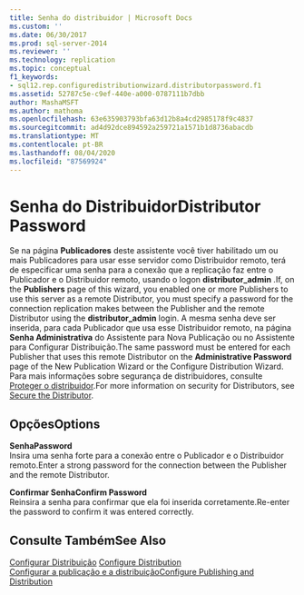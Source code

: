 ```yaml
---
title: Senha do distribuidor | Microsoft Docs
ms.custom: ''
ms.date: 06/30/2017
ms.prod: sql-server-2014
ms.reviewer: ''
ms.technology: replication
ms.topic: conceptual
f1_keywords:
- sql12.rep.configuredistributionwizard.distributorpassword.f1
ms.assetid: 52787c5e-c9ef-440e-a000-0787111b7dbb
author: MashaMSFT
ms.author: mathoma
ms.openlocfilehash: 63e635903793bfa63d12b8a4cd2985178f9c4837
ms.sourcegitcommit: ad4d92dce894592a259721a1571b1d8736abacdb
ms.translationtype: MT
ms.contentlocale: pt-BR
ms.lasthandoff: 08/04/2020
ms.locfileid: "87569924"
---
```

# <a name="distributor-password"></a><span data-ttu-id="67400-102">Senha do Distribuidor</span><span class="sxs-lookup"><span data-stu-id="67400-102">Distributor Password</span></span>
  <span data-ttu-id="67400-103">Se na página **Publicadores** deste assistente você tiver habilitado um ou mais Publicadores para usar esse servidor como Distribuidor remoto, terá de especificar uma senha para a conexão que a replicação faz entre o Publicador e o Distribuidor remoto, usando o logon **distributor_admin** .</span><span class="sxs-lookup"><span data-stu-id="67400-103">If, on the **Publishers** page of this wizard, you enabled one or more Publishers to use this server as a remote Distributor, you must specify a password for the connection replication makes between the Publisher and the remote Distributor using the **distributor_admin** login.</span></span> <span data-ttu-id="67400-104">A mesma senha deve ser inserida, para cada Publicador que usa esse Distribuidor remoto, na página **Senha Administrativa** do Assistente para Nova Publicação ou no Assistente para Configurar Distribuição.</span><span class="sxs-lookup"><span data-stu-id="67400-104">The same password must be entered for each Publisher that uses this remote Distributor on the **Administrative Password** page of the New Publication Wizard or the Configure Distribution Wizard.</span></span> <span data-ttu-id="67400-105">Para mais informações sobre segurança de distribuidores, consulte [Proteger o distribuidor](security/secure-the-distributor.md).</span><span class="sxs-lookup"><span data-stu-id="67400-105">For more information on security for Distributors, see [Secure the Distributor](security/secure-the-distributor.md).</span></span>  
  
## <a name="options"></a><span data-ttu-id="67400-106">Opções</span><span class="sxs-lookup"><span data-stu-id="67400-106">Options</span></span>  
 <span data-ttu-id="67400-107">**Senha**</span><span class="sxs-lookup"><span data-stu-id="67400-107">**Password**</span></span>  
 <span data-ttu-id="67400-108">Insira uma senha forte para a conexão entre o Publicador e o Distribuidor remoto.</span><span class="sxs-lookup"><span data-stu-id="67400-108">Enter a strong password for the connection between the Publisher and the remote Distributor.</span></span>  
  
 <span data-ttu-id="67400-109">**Confirmar Senha**</span><span class="sxs-lookup"><span data-stu-id="67400-109">**Confirm Password**</span></span>  
 <span data-ttu-id="67400-110">Reinsira a senha para confirmar que ela foi inserida corretamente.</span><span class="sxs-lookup"><span data-stu-id="67400-110">Re-enter the password to confirm it was entered correctly.</span></span>  
  
## <a name="see-also"></a><span data-ttu-id="67400-111">Consulte Também</span><span class="sxs-lookup"><span data-stu-id="67400-111">See Also</span></span>  
 <span data-ttu-id="67400-112">[Configurar Distribuição](configure-distribution.md) </span><span class="sxs-lookup"><span data-stu-id="67400-112">[Configure Distribution](configure-distribution.md) </span></span>  
 [<span data-ttu-id="67400-113">Configurar a publicação e a distribuição</span><span class="sxs-lookup"><span data-stu-id="67400-113">Configure Publishing and Distribution</span></span>](configure-publishing-and-distribution.md)  
  
  

